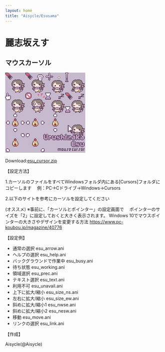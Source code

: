 ```yaml
---
layout: home
title: "Aisycle/Esusama"
---
```

# 麗志坂えす
## マウスカーソル

![esu_cursor](img/esu/esu_cursor.gif "esu_cursor")

Download:[esu_cursor.zip](files/esu_cursor.zip)

【設定方法】

1.カーソルのファイルをすべてＷindowsフォルダ内にある[Cursors]フォルダにコピーします
　例：PC→Cドライブ→Windows→Cursors

2.以下のサイトを参考にカーソルを設定してください

(オススメ)
※事前に、「カーソルとポインター」の設定画面で
　ポインターのサイズを「2」に設定しておくと大きく表示されます。
Windows 10でマウスポインターの大きさやデザインを変更する方法
https://www.pc-koubou.jp/magazine/40776


【設定例】

* 通常の選択	esu_arrow.ani
* ヘルプの選択	esu_help.ani
* バックグラウンドで作業中	esu_busy.ani
* 待ち状態	esu_working.ani
* 領域選択	esu_prec.ani
* テキスト選択	esu_text.ani
* 利用不可	esu_unavail.ani
* 上下に拡大/縮小	esu_size_ns.ani
* 左右に拡大/縮小	esu_size_ew.ani
* 斜めに拡大/縮小1	esu_nwse.ani
* 斜めに拡大/縮小2	esu_nesw.ani
* 移動	esu_move.ani
* リンクの選択	esu_link.ani

【作成】 

Aisycle(@Aisycle)
